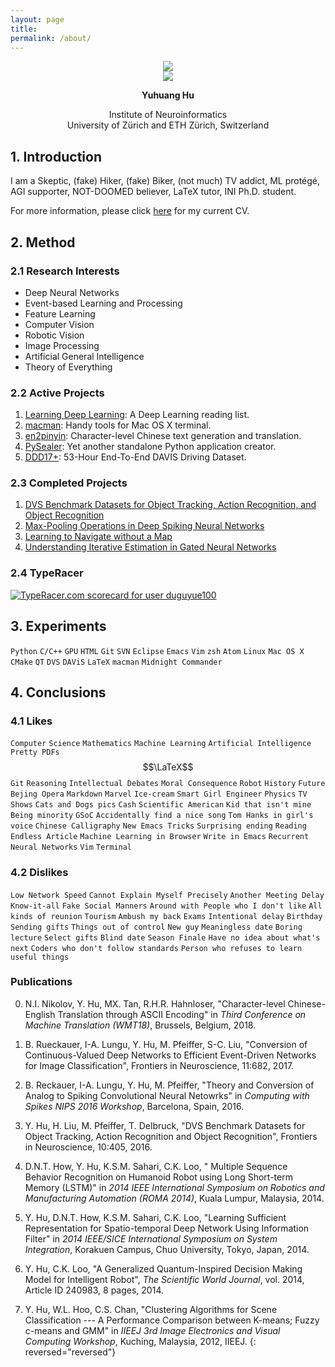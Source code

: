 ```yaml
---
layout: page
title: 
permalink: /about/
---
```


<div>
    <center>
        <img src="{{ site.baseurl }}/images/my-photo-round.png">
    </center>
    <center>
        <img src="{{ site.baseurl }}/images/my-name.png">
    </center>
    <center>
        <p>
            <b>Yuhuang Hu</b>
        </p>
        <p>
            Institute of Neuroinformatics<br>
            University of Zürich and ETH Zürich, Switzerland
        </p>
    </center>
</div>

## 1. Introduction

<!-- <div> -->
<!--     <center> -->
<!--         <img src="{{ site.baseurl }}/images/couplet-left.png" align="middle" border="3"> -->
<!--         <img src="{{ site.baseurl }}/images/about-img.png" align="middle"> -->
<!--         <img src="{{ site.baseurl }}/images/couplet-right.png" align="middle" border="3"> -->
<!--     </center> -->
<!-- </div> -->

I am a Skeptic, (fake) Hiker, (fake) Biker, (not much) TV addict, ML protégé, AGI supporter, NOT-DOOMED believer, LaTeX tutor, INI Ph.D. student.

For more information, please click [here](/res/current_cv.html) for
my current CV.

## 2. Method

### 2.1 Research Interests

+   Deep Neural Networks
+   Event-based Learning and Processing
+   Feature Learning
+   Computer Vision
+   Robotic Vision
+   Image Processing
+   Artificial General Intelligence
+   Theory of Everything

### 2.2 Active Projects

1.  [Learning Deep Learning](/learning-deep-learning): A Deep Learning reading list.
2.  [macman](/projects-term/macman.html): Handy tools for Mac OS X terminal.
3.  [en2pinyin](/projects-term/en2pinyin.html): Character-level Chinese text generation and translation.
4.  [PySealer](/projects-term/pysealer.html): Yet another standalone Python application creator.
5.  [DDD17+](projects-term/ddd17plus.html): 53-Hour End-To-End DAVIS Driving Dataset.

### 2.3 Completed Projects

1.  [DVS Benchmark Datasets for Object Tracking, Action Recognition, and Object Recognition](/projects-term/dvs-dataset.html)
2.  [Max-Pooling Operations in Deep Spiking Neural Networks](/projects-term/spike-max-pool.html)
3.  [Learning to Navigate without a Map](projects-term/rlvision.html)
4.  [Understanding Iterative Estimation in Gated Neural Networks](projects-term/iegnns.html)

### 2.4 TypeRacer

<a href="https://data.typeracer.com/pit/profile?user=duguyue100&ref=badge" target="_top"><img src="https://data.typeracer.com/misc/badge?user=duguyue100" border="0" alt="TypeRacer.com scorecard for user duguyue100"/></a>

## 3. Experiments

`Python` `C/C++` `GPU` `HTML` `Git` `SVN` `Eclipse` `Emacs` `Vim`
`zsh` `Atom` `Linux` `Mac OS X` `CMake` `QT` `DVS` `DAViS` `LaTeX`
`macman` `Midnight Commander`

## 4. Conclusions

### 4.1 Likes

`Computer` `Science` `Mathematics` `Machine Learning` `Artificial Intelligence` `Pretty PDFs` $$\LaTeX$$ `Git` `Reasoning` `Intellectual Debates` `Moral Consequence` `Robot` `History` `Future` `Bejing Opera` `Markdown` `Marvel` `Ice-cream` `Smart Girl Engineer` `Physics` `TV Shows` `Cats and Dogs pics` `Cash` `Scientific American` `Kid that isn't mine` `Being minority` `GSoC` `Accidentally find a nice song` `Tom Hanks in girl's voice` `Chinese Calligraphy` `New Emacs Tricks` `Surprising ending` `Reading Endless Article` `Machine Learning in Browser` `Write in Emacs` `Recurrent Neural Networks` `Vim` `Terminal`

### 4.2 Dislikes

`Low Network Speed` `Cannot Explain Myself Precisely` `Another Meeting Delay` `Know-it-all` `Fake Social Manners` `Around with People who I don't like` `All kinds of reunion` `Tourism` `Ambush my back` `Exams` `Intentional delay` `Birthday` `Sending gifts` `Things out of control` `New guy` `Meaningless date` `Boring lecture` `Select gifts` `Blind date` `Season Finale` `Have no idea about what's next` `Coders who don't follow standards` `Person who refuses to learn useful things`

### Publications

0. N.I. Nikolov, Y. Hu, MX. Tan, R.H.R. Hahnloser, "Character-level Chinese-English Translation through ASCII Encoding" in _Third Conference on Machine Translation (WMT18)_, Brussels, Belgium, 2018.

0. B. Rueckauer, I-A. Lungu, Y. Hu, M. Pfeiffer, S-C. Liu, "Conversion of Continuous-Valued Deep Networks to Efficient Event-Driven Networks for Image Classification", Frontiers in Neuroscience, 11:682, 2017.

0.  B. Reckauer, I-A. Lungu, Y. Hu, M. Pfeiffer, "Theory and Conversion of Analog to Spiking Convolutional Neural Netowrks" in _Computing with Spikes NIPS 2016 Workshop_, Barcelona, Spain, 2016.

0.  Y. Hu, H. Liu, M. Pfeiffer, T. Delbruck, "DVS Benchmark Datasets for Object Tracking, Action Recognition and Object Recognition", Frontiers in Neuroscience, 10:405, 2016.

0.  D.N.T. How, Y. Hu, K.S.M. Sahari, C.K. Loo, " Multiple Sequence Behavior Recognition on Humanoid Robot using Long Short-term Memory (LSTM)" in _2014 IEEE International Symposium on Robotics and Manufacturing Automation (ROMA 2014)_, Kuala Lumpur, Malaysia, 2014.

0.  Y. Hu, D.N.T. How, K.S.M. Sahari, C.K. Loo, "Learning Sufficient Representation for Spatio-temporal Deep Network Using Information Filter" in _2014 IEEE/SICE International Symposium on System Integration_, Korakuen Campus, Chuo University, Tokyo, Japan, 2014.

0.  Y. Hu, C.K. Loo, "A Generalized Quantum-Inspired Decision Making Model for Intelligent Robot", _The Scientific World Journal_, vol. 2014, Article ID 240983, 8 pages, 2014.

0.  Y. Hu, W.L. Hoo, C.S. Chan, "Clustering Algorithms for Scene Classification --- A Performance Comparison between K-means; Fuzzy c-means and GMM" in _IIEEJ 3rd Image Electronics and Visual Computing Workshop_, Kuching, Malaysia, 2012, IIEEJ.
{: reversed="reversed"}
